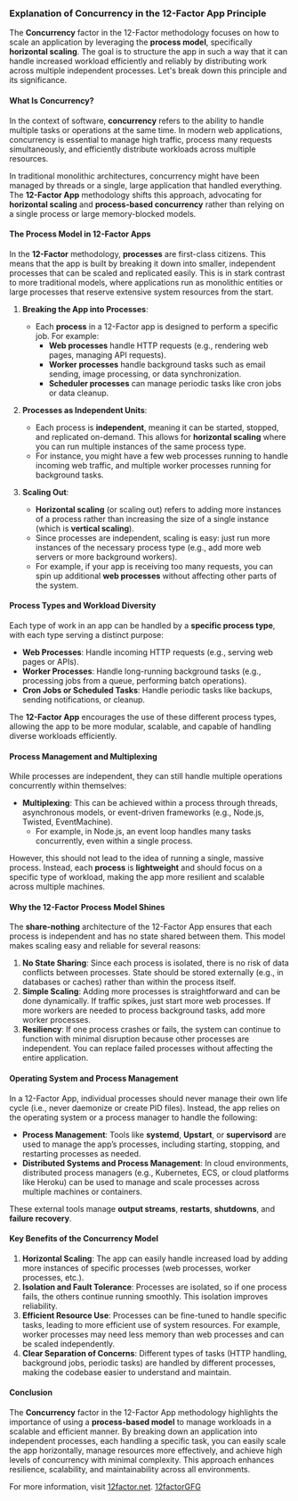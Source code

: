 ### Explanation of **Concurrency** in the 12-Factor App Principle

The **Concurrency** factor in the 12-Factor methodology focuses on how to scale an application by leveraging the **process model**, specifically **horizontal scaling**. The goal is to structure the app in such a way that it can handle increased workload efficiently and reliably by distributing work across multiple independent processes. Let's break down this principle and its significance.

#### **What Is Concurrency?**

In the context of software, **concurrency** refers to the ability to handle multiple tasks or operations at the same time. In modern web applications, concurrency is essential to manage high traffic, process many requests simultaneously, and efficiently distribute workloads across multiple resources.

In traditional monolithic architectures, concurrency might have been managed by threads or a single, large application that handled everything. The **12-Factor App** methodology shifts this approach, advocating for **horizontal scaling** and **process-based concurrency** rather than relying on a single process or large memory-blocked models.

#### **The Process Model in 12-Factor Apps**

In the **12-Factor** methodology, **processes** are first-class citizens. This means that the app is built by breaking it down into smaller, independent processes that can be scaled and replicated easily. This is in stark contrast to more traditional models, where applications run as monolithic entities or large processes that reserve extensive system resources from the start.

1. **Breaking the App into Processes**:
   - Each **process** in a 12-Factor app is designed to perform a specific job. For example:
     - **Web processes** handle HTTP requests (e.g., rendering web pages, managing API requests).
     - **Worker processes** handle background tasks such as email sending, image processing, or data synchronization.
     - **Scheduler processes** can manage periodic tasks like cron jobs or data cleanup.

2. **Processes as Independent Units**:
   - Each process is **independent**, meaning it can be started, stopped, and replicated on-demand. This allows for **horizontal scaling** where you can run multiple instances of the same process type.
   - For instance, you might have a few web processes running to handle incoming web traffic, and multiple worker processes running for background tasks.
   
3. **Scaling Out**:
   - **Horizontal scaling** (or scaling out) refers to adding more instances of a process rather than increasing the size of a single instance (which is **vertical scaling**).
   - Since processes are independent, scaling is easy: just run more instances of the necessary process type (e.g., add more web servers or more background workers).
   - For example, if your app is receiving too many requests, you can spin up additional **web processes** without affecting other parts of the system.

#### **Process Types and Workload Diversity**

Each type of work in an app can be handled by a **specific process type**, with each type serving a distinct purpose:
- **Web Processes**: Handle incoming HTTP requests (e.g., serving web pages or APIs).
- **Worker Processes**: Handle long-running background tasks (e.g., processing jobs from a queue, performing batch operations).
- **Cron Jobs or Scheduled Tasks**: Handle periodic tasks like backups, sending notifications, or cleanup.

The **12-Factor App** encourages the use of these different process types, allowing the app to be more modular, scalable, and capable of handling diverse workloads efficiently.

#### **Process Management and Multiplexing**

While processes are independent, they can still handle multiple operations concurrently within themselves:
- **Multiplexing**: This can be achieved within a process through threads, asynchronous models, or event-driven frameworks (e.g., Node.js, Twisted, EventMachine).
  - For example, in Node.js, an event loop handles many tasks concurrently, even within a single process.

However, this should not lead to the idea of running a single, massive process. Instead, each **process** is **lightweight** and should focus on a specific type of workload, making the app more resilient and scalable across multiple machines.

#### **Why the 12-Factor Process Model Shines**

The **share-nothing** architecture of the 12-Factor App ensures that each process is independent and has no state shared between them. This model makes scaling easy and reliable for several reasons:
1. **No State Sharing**: Since each process is isolated, there is no risk of data conflicts between processes. State should be stored externally (e.g., in databases or caches) rather than within the process itself.
2. **Simple Scaling**: Adding more processes is straightforward and can be done dynamically. If traffic spikes, just start more web processes. If more workers are needed to process background tasks, add more worker processes.
3. **Resiliency**: If one process crashes or fails, the system can continue to function with minimal disruption because other processes are independent. You can replace failed processes without affecting the entire application.

#### **Operating System and Process Management**

In a 12-Factor App, individual processes should never manage their own life cycle (i.e., never daemonize or create PID files). Instead, the app relies on the operating system or a process manager to handle the following:
- **Process Management**: Tools like **systemd**, **Upstart**, or **supervisord** are used to manage the app’s processes, including starting, stopping, and restarting processes as needed.
- **Distributed Systems and Process Management**: In cloud environments, distributed process managers (e.g., Kubernetes, ECS, or cloud platforms like Heroku) can be used to manage and scale processes across multiple machines or containers.

These external tools manage **output streams**, **restarts**, **shutdowns**, and **failure recovery**.

#### **Key Benefits of the Concurrency Model**

1. **Horizontal Scaling**: The app can easily handle increased load by adding more instances of specific processes (web processes, worker processes, etc.).
2. **Isolation and Fault Tolerance**: Processes are isolated, so if one process fails, the others continue running smoothly. This isolation improves reliability.
3. **Efficient Resource Use**: Processes can be fine-tuned to handle specific tasks, leading to more efficient use of system resources. For example, worker processes may need less memory than web processes and can be scaled independently.
4. **Clear Separation of Concerns**: Different types of tasks (HTTP handling, background jobs, periodic tasks) are handled by different processes, making the codebase easier to understand and maintain.

#### **Conclusion**

The **Concurrency** factor in the 12-Factor App methodology highlights the importance of using a **process-based model** to manage workloads in a scalable and efficient manner. By breaking down an application into independent processes, each handling a specific task, you can easily scale the app horizontally, manage resources more effectively, and achieve high levels of concurrency with minimal complexity. This approach enhances resilience, scalability, and maintainability across all environments.

For more information, visit [12factor.net](https://12factor.net/). [12factorGFG](https://www.geeksforgeeks.org/what-is-twelve-factor-app/)
